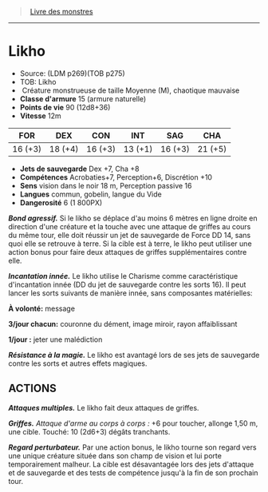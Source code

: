 ﻿> [Livre des monstres](tome_of_beasts.md)

---

# Likho

- Source: (LDM p269)(TOB p275)
- TOB: Likho
-  Créature monstrueuse de taille Moyenne (M), chaotique mauvaise
- **Classe d'armure** 15 (armure naturelle)
- **Points de vie** 90 (12d8+36)
- **Vitesse** 12m

|FOR|DEX|CON|INT|SAG|CHA|
|---|---|---|---|---|---|
|16 (+3)|18 (+4)|16 (+3)|13 (+1)|16 (+3)|21 (+5)|

- **Jets de sauvegarde** Dex +7, Cha +8
- **Compétences** Acrobaties+7, Perception+6, Discrétion +10
- **Sens** vision dans le noir 18 m, Perception passive 16
- **Langues** commun, gobelin, langue du Vide
- **Dangerosité** 6 (1 800PX)

**_Bond agressif._** Si le likho se déplace d'au moins 6 mètres en ligne droite en direction d'une créature et la touche avec une attaque de griffes au cours du même tour, elle doit réussir un jet de sauvegarde de Force DD 14, sans quoi elle se retrouve à terre. Si la cible est à terre, le likho peut utiliser une action bonus pour faire deux attaques de griffes supplémentaires contre elle.

**_Incantation innée._** Le likho utilise le Charisme comme caractéristique d'incantation innée (DD du jet de sauvegarde contre les sorts 16). Il peut lancer les sorts suivants de manière innée, sans composantes matérielles:

**À volonté:** message

**3/jour chacun:** couronne du dément, image miroir, rayon affaiblissant

**1/jour :** jeter une malédiction

**_Résistance à la magie._** Le likho est avantagé lors de ses jets de sauvegarde contre les sorts et autres effets magiques.

## ACTIONS

**_Attaques multiples._** Le likho fait deux attaques de griffes.

**_Griffes._** _Attaque d'arme au corps à corps :_ +6 pour toucher, allonge 1,50 m, une cible. Touché: 10 (2d6+3) dégâts tranchants.

**_Regard perturbateur._** Par une action bonus, le likho tourne son regard vers une unique créature située dans son champ de vision et lui porte temporairement malheur. La cible est désavantagée lors des jets d'attaque et de sauvegarde et des tests de compétence jusqu'à la fin de son prochain tour.

